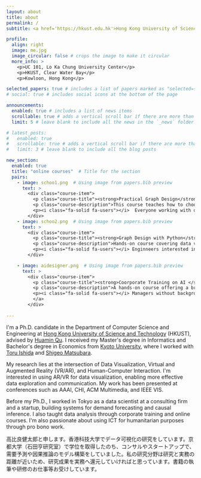```yaml
---
layout: about
title: about
permalink: /
subtitle: <a href='https://hkust.edu.hk'>Hong Kong University of Science and Technology</a>, ktakahira@connect.ust.hk

profile:
  align: right
  image: me.jpg
  image_circular: false # crops the image to make it circular
  more_info: >
    <p>UC 101, Lo Ka Chung University Center</p>
    <p>HKUST, Clear Water Bay</p>
    <p>Kowloon, Hong Kong</p>

selected_papers: true # includes a list of papers marked as "selected={true}"
# social: true # includes social icons at the bottom of the page

announcements:
  enabled: true # includes a list of news items
  scrollable: true # adds a vertical scroll bar if there are more than 3 news items
  limit: 5 # leave blank to include all the news in the `_news` folder

# latest_posts:
#   enabled: true
#   scrollable: true # adds a vertical scroll bar if there are more than 3 new posts items
#   limit: 3 # leave blank to include all the blog posts

new_section:
  enabled: true
  title: "online courses"  # Title for the section
  pairs:
    - image: schoo1.png  # Using image from papers.bib preview
      text: >
        <div class="course-item">
          <p class="course-title"><strong>Practical Graph Design</strong></p>
          <p class="course-description">This course teaches how to choose and design effective charts through hands-on exercises. We discuss and evaluate whether their visualizations are appropriate and how to improve them for clearer communication.</p>
          <p><i class="fa-solid fa-users"></i>  Everyone working with data &nbsp;&nbsp;<a href="https://schoo.jp/course/7137" class="course-link"><i class="fas fa-external-link-alt"></i> Course Link</a></p>
        </div>
    - image: schoo2.png  # Using image from papers.bib preview
      text: >
        <div class="course-item">
          <p class="course-title"><strong>Graph Design with Python</strong></p>
          <p class="course-description">Hands-on course covering data visualization workflows using Python. Learn how to visualize data to gain deeper insights and enhance your analysis skills.</p>
          <p><i class="fa-solid fa-users"></i> Enginneers interested in data visualization &nbsp;&nbsp;<a href="https://schoo.jp/course/7204" class="course-link"><i class="fas fa-external-link-alt"></i> Course Link</a></p>
        </div>

    - image: aidesigner.png  # Using image from papers.bib preview
      text: >
        <div class="course-item">
          <p class="course-title"><strong>Coorporate Training on AI </strong></p>
          <p class="course-description">A hands-on course offering a broad overview of AI, designed for management-level business professionals, conducted in collaboration with the <a href="https://www.sus-g.co.jp">SUS</a> in Kyoto.</p>
          <p><i class="fa-solid fa-users"></i> Managers without backgrounds of AI &nbsp;&nbsp;<a href="https://ai-designer.info" class="course-link"><i class="fas fa-external-link-alt"></i> Course Link</a></p>
          </a>
        </div>
    
---
```

I'm a Ph.D. candidate in the Department of Computer Science and Engineering at [Hong Kong University of Science and Technology](https://hkust.edu.hk) (HKUST), advised by [Huamin Qu](http://www.huamin.org). I received my Master's degree in Informatics and Bachelor's degree in Economics from [Kyoto University](https://www.kyoto-u.ac.jp/en), where I worked with [Toru Ishida](https://oldtextbook.com) and [Shigeo Matsubara](https://scholar.google.com/citations?user=efzF5rcAAAAJ&hl=en).

My research lies at the intersection of Data Visualization, Virtual and Augmented Reality (VR/AR), and Human-Computer Interaction. I'm interested in using AR/VR for data visualization, enabling more effective data exploration and communication. 
My work has been presented at conferences such as AAAI, CHI, ACM Multimedia, and IEEE VIS.

Before my Ph.D., I worked in Tokyo as a data scientist at a consulting firm and a startup, building systems for demand forecasting and causal inference. I also taught data analysis through corporate training and online courses. I'm also passionate about using ICT for humanitarian purposes through pro bono work.


高比良健太郎と申します。香港科技大学でデータ可視化の研究をしています。京都大学（石田亨研究室）で学位を取得したのち、コンサルやスタートアップで、需要予測や因果推論のモデル構築をしていました。私の研究分野は研究と実務の距離が近いため、研究成果を実務へ還元していければと思っています。書籍の執筆や研修のお仕事等お受けしています。
